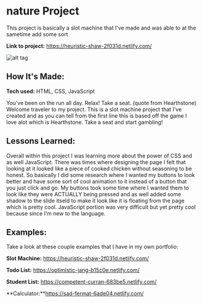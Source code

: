 # nature Project
This project is basically a slot machine that I've made and was able to at the sametime add some sort 

**Link to project:** https://heuristic-shaw-2f031d.netlify.com/

![alt tag](nature.png)

## How It's Made:

**Tech used:** HTML, CSS, JavaScript

You've been on the run all day. Relax! Take a seat. (quote from Hearthstone) Welcome traveler to my project. This is a slot machine project that I've created and as you can tell from the first line this is based off the game I love alot which is Hearthstone. Take a seat and start gambling!

## Lessons Learned:

Overall within this project I was learning more about the power of CSS and as well JavaScript. There was times where designing the page I felt that looking at it looked like a piece of cooked chicken without seasoning to be honest. So basically I did some research where I wanted my buttons to look better and have some sort of cool animation to it instead of a  button that you just click and go. My buttons took some time where I wanted them to look like they were ACTUALLY being pressed and as well added some shadow to  the slide itseld to make it look like it is floating from the page which is pretty cool. JavaScript portion was very difficult but yet pretty cool because since I'm new to the language.

## Examples:
Take a look at these couple examples that I have in my own portfolio:

**Slot Machine:** https://heuristic-shaw-2f031d.netlify.com/

**Todo List:** https://optimistic-jang-b15c0e.netlify.com/

**Student List:** https://competent-curran-683be5.netlify.com/

**Calculator:**https://sad-fermat-6ade04.netlify.com/

```
